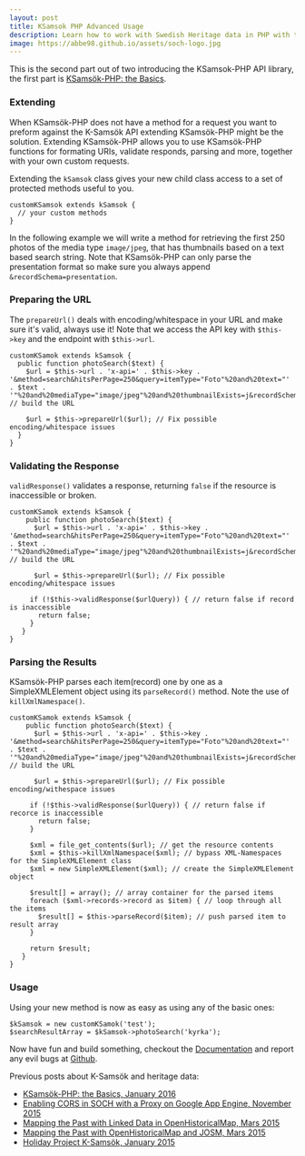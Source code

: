 ```yaml
---
layout: post
title: KSamsok PHP Advanced Usage
description: Learn how to work with Swedish Heritage data in PHP with this advanced example.
image: https://abbe98.github.io/assets/soch-logo.jpg
---
```


This is the second part out of two introducing the KSamsok-PHP API library, the first part is [KSams&ouml;k-PHP: the Basics](https://abbe98.github.io/blog/2016/01/25/ksamsok-the-basics/).

### Extending

When KSams&ouml;k-PHP does not have a method for a request you want to preform against the K-Sams&ouml;k API extending KSams&ouml;k-PHP might be the solution. Extending KSams&ouml;k-PHP allows you to use KSams&ouml;k-PHP functions for formating URIs, validate responds, parsing and more, together with your own custom requests.

Extending the `kSamsok` class gives your new child class access to a set of protected methods useful to you.

<pre class="line-numbers"><code class="language-php">customKSamsok extends kSamsok {
  // your custom methods
}</code></pre>

In the following example we will write a method for retrieving the first 250 photos of the media type `image/jpeg`, that has thumbnails based on a text based search string. Note that KSams&ouml;k-PHP can only parse the presentation format so make sure you always append `&recordSchema=presentation`.

### Preparing the URL

The `prepareUrl()` deals with encoding/whitespace in your URL and make sure it's valid, always use it! Note that we access the API key with `$this->key` and the endpoint with `$this->url`.

<pre class="line-numbers"><code class="language-php">customKSamok extends kSamsok {
  public function photoSearch($text) {
    $url = $this->url . 'x-api=' . $this->key . '&method=search&hitsPerPage=250&query=itemType="Foto"%20and%20text="' . $text . '"%20and%20mediaType="image/jpeg"%20and%20thumbnailExists=j&recordSchema=presentation'; // build the URL

    $url = $this->prepareUrl($url); // Fix possible encoding/whitespace issues
  }
}</code></pre>

### Validating the Response

`validResponse()` validates a response, returning `false` if the resource is inaccessible or broken.

<pre class="line-numbers"><code class="language-php">customKSamok extends kSamsok {
    public function photoSearch($text) {
      $url = $this->url . 'x-api=' . $this->key . '&method=search&hitsPerPage=250&query=itemType="Foto"%20and%20text="' . $text . '"%20and%20mediaType="image/jpeg"%20and%20thumbnailExists=j&recordSchema=presentation'; // build the URL 

      $url = $this->prepareUrl($url); // Fix possible encoding/whitespace issues
      
     if (!$this->validResponse($urlQuery)) { // return false if record is inaccessible
       return false;
     }
   }
}</code></pre>

### Parsing the Results

KSams&ouml;k-PHP parses each item(record) one by one as a SimpleXMLElement object using its `parseRecord()` method. Note the use of `killXmlNamespace()`.

<pre class="line-numbers"><code class="language-php">customKSamok extends kSamsok {
    public function photoSearch($text) {
      $url = $this->url . 'x-api=' . $this->key . '&method=search&hitsPerPage=250&query=itemType="Foto"%20and%20text="' . $text . '"%20and%20mediaType="image/jpeg"%20and%20thumbnailExists=j&recordSchema=presentation'; // build the URL 

      $url = $this->prepareUrl($url); // Fix possible encoding/withespace issues

     if (!$this->validResponse($urlQuery)) { // return false if recorce is inaccessible
       return false;
     }

     $xml = file_get_contents($url); // get the resource contents
     $xml = $this->killXmlNamespace($xml); // bypass XML-Namespaces for the SimpleXMLElement class
     $xml = new SimpleXMLElement($xml); // create the SimpleXMLElement object

     $result[] = array(); // array container for the parsed items
     foreach ($xml->records->record as $item) { // loop through all the items
       $result[] = $this->parseRecord($item); // push parsed item to result array
     }

     return $result;
   }
}</code></pre>

### Usage

Using your new method is now as easy as using any of the basic ones\:

<pre class="line-numbers"><code class="language-php">$kSamsok = new customKSamok('test');
$searchResultArray = $kSamsok->photoSearch('kyrka');</code></pre>

Now have fun and build something, checkout the [Documentation](https://abbe98.github.io/ksamsok-php/) and report any evil bugs at [Github](https://github.com/Abbe98/ksamsok-php).

Previous posts about K-Sams&ouml;k and heritage data\:

 - [KSams&ouml;k-PHP\: the Basics, January 2016](https://abbe98.github.io/blog/2016/01/25/ksamsok-the-basics/)
 - [Enabling CORS in SOCH with a Proxy on Google App Engine, November 2015](https://abbe98.github.io/blog/2015/11/24/enabling-cors-in-soch-with-a-proxy-on-google-app-engine/)
 - [Mapping the Past with Linked Data in OpenHistoricalMap, Mars 2015](https://abbe98.github.io/blog/2015/03/26/mapping-the-past-with-linked-data-in-openhistoricalmap/)
 - [Mapping the Past with OpenHistoricalMap and JOSM, Mars 2015](https://abbe98.github.io/blog/2015/03/03/mapping-the-past-with-openhistoricalmap-and-josm/)
 - [Holiday Project K-Sams&ouml;k, January 2015](https://abbe98.github.io/blog/2015/01/07/holiday-project-ksamsok/)

